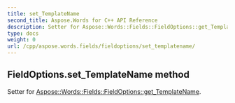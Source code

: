 ```yaml
---
title: set_TemplateName
second_title: Aspose.Words for C++ API Reference
description: Setter for Aspose::Words::Fields::FieldOptions::get_TemplateName. 
type: docs
weight: 0
url: /cpp/aspose.words.fields/fieldoptions/set_templatename/
---
```

## FieldOptions.set_TemplateName method


Setter for [Aspose::Words::Fields::FieldOptions::get_TemplateName](./get_templatename/).

